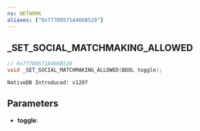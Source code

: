 ```yaml
---
ns: NETWORK
aliases: ["0x777D0571A466B520"]
---
```

## _SET_SOCIAL_MATCHMAKING_ALLOWED

```c
// 0x777D0571A466B520
void _SET_SOCIAL_MATCHMAKING_ALLOWED(BOOL toggle);
```

```
NativeDB Introduced: v1207
```

## Parameters
* **toggle**:
